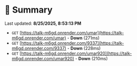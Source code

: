 # 📖 Summary
Last updated: **8/25/2025, 8:53:13 PM**

- `GET` [https://talk-m6gd.onrender.com/umar](https://talk-m6gd.onrender.com/umar) - **Down** (271ms)
- `GET` [https://talk-m6gd.onrender.com/9337](https://talk-m6gd.onrender.com/9337) - **Down** (228ms)
- `GET` [https://talk-m6gd.onrender.com/umar920](https://talk-m6gd.onrender.com/umar920) - **Down** (210ms)
